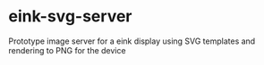# eink-svg-server
Prototype image server for a eink display using SVG templates and rendering to PNG for the device
